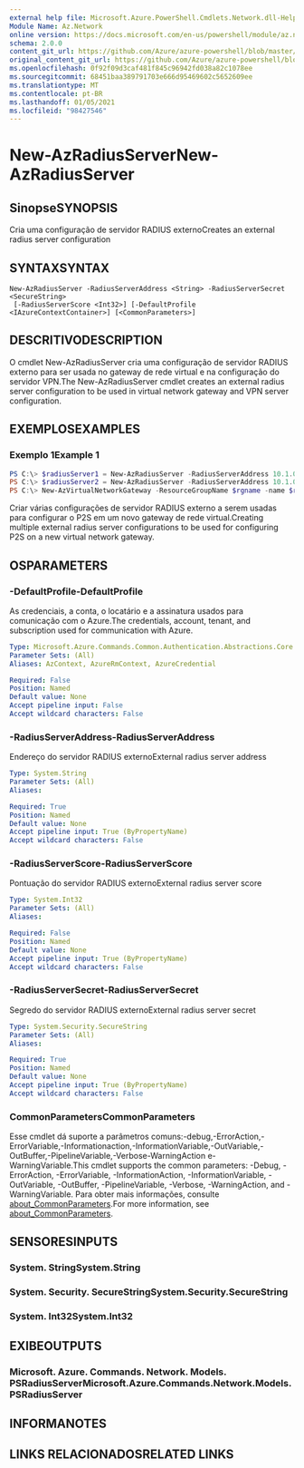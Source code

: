 ```yaml
---
external help file: Microsoft.Azure.PowerShell.Cmdlets.Network.dll-Help.xml
Module Name: Az.Network
online version: https://docs.microsoft.com/en-us/powershell/module/az.network/new-azradiusserver
schema: 2.0.0
content_git_url: https://github.com/Azure/azure-powershell/blob/master/src/Network/Network/help/New-AzRadiusServer.md
original_content_git_url: https://github.com/Azure/azure-powershell/blob/master/src/Network/Network/help/New-AzRadiusServer.md
ms.openlocfilehash: 0f92f09d3caf481f845c96942fd038a82c1078ee
ms.sourcegitcommit: 68451baa389791703e666d95469602c5652609ee
ms.translationtype: MT
ms.contentlocale: pt-BR
ms.lasthandoff: 01/05/2021
ms.locfileid: "98427546"
---
```

# <span data-ttu-id="64823-101">New-AzRadiusServer</span><span class="sxs-lookup"><span data-stu-id="64823-101">New-AzRadiusServer</span></span>

## <span data-ttu-id="64823-102">Sinopse</span><span class="sxs-lookup"><span data-stu-id="64823-102">SYNOPSIS</span></span>
<span data-ttu-id="64823-103">Cria uma configuração de servidor RADIUS externo</span><span class="sxs-lookup"><span data-stu-id="64823-103">Creates an external radius server configuration</span></span>

## <span data-ttu-id="64823-104">SYNTAX</span><span class="sxs-lookup"><span data-stu-id="64823-104">SYNTAX</span></span>

```
New-AzRadiusServer -RadiusServerAddress <String> -RadiusServerSecret <SecureString>
 [-RadiusServerScore <Int32>] [-DefaultProfile <IAzureContextContainer>] [<CommonParameters>]
```

## <span data-ttu-id="64823-105">DESCRITIVO</span><span class="sxs-lookup"><span data-stu-id="64823-105">DESCRIPTION</span></span>
<span data-ttu-id="64823-106">O cmdlet New-AzRadiusServer cria uma configuração de servidor RADIUS externo para ser usada no gateway de rede virtual e na configuração do servidor VPN.</span><span class="sxs-lookup"><span data-stu-id="64823-106">The New-AzRadiusServer cmdlet creates an external radius server configuration to be used in virtual network gateway and VPN server configuration.</span></span>

## <span data-ttu-id="64823-107">EXEMPLOS</span><span class="sxs-lookup"><span data-stu-id="64823-107">EXAMPLES</span></span>

### <span data-ttu-id="64823-108">Exemplo 1</span><span class="sxs-lookup"><span data-stu-id="64823-108">Example 1</span></span>
```powershell
PS C:\> $radiusServer1 = New-AzRadiusServer -RadiusServerAddress 10.1.0.1 -RadiusServerSecret $radiuspd -RadiusServerScore 30
PS C:\> $radiusServer2 = New-AzRadiusServer -RadiusServerAddress 10.1.0.2 -RadiusServerSecret $radiuspd -RadiusServerScore 1
PS C:\> New-AzVirtualNetworkGateway -ResourceGroupName $rgname -name $rname -location $location -IpConfigurations $vnetIpConfig -GatewayType Vpn -VpnType RouteBased -EnableBgp $false -GatewaySku VpnGw1 -VpnClientAddressPool 201.169.0.0/16 -VpnClientProtocol "IkeV2" -RadiusServerList $radiusServers
```

<span data-ttu-id="64823-109">Criar várias configurações de servidor RADIUS externo a serem usadas para configurar o P2S em um novo gateway de rede virtual.</span><span class="sxs-lookup"><span data-stu-id="64823-109">Creating multiple external radius server configurations to be used for configuring P2S on a new virtual network gateway.</span></span>

## <span data-ttu-id="64823-110">OS</span><span class="sxs-lookup"><span data-stu-id="64823-110">PARAMETERS</span></span>

### <span data-ttu-id="64823-111">-DefaultProfile</span><span class="sxs-lookup"><span data-stu-id="64823-111">-DefaultProfile</span></span>
<span data-ttu-id="64823-112">As credenciais, a conta, o locatário e a assinatura usados para comunicação com o Azure.</span><span class="sxs-lookup"><span data-stu-id="64823-112">The credentials, account, tenant, and subscription used for communication with Azure.</span></span>

```yaml
Type: Microsoft.Azure.Commands.Common.Authentication.Abstractions.Core.IAzureContextContainer
Parameter Sets: (All)
Aliases: AzContext, AzureRmContext, AzureCredential

Required: False
Position: Named
Default value: None
Accept pipeline input: False
Accept wildcard characters: False
```

### <span data-ttu-id="64823-113">-RadiusServerAddress</span><span class="sxs-lookup"><span data-stu-id="64823-113">-RadiusServerAddress</span></span>
<span data-ttu-id="64823-114">Endereço do servidor RADIUS externo</span><span class="sxs-lookup"><span data-stu-id="64823-114">External radius server address</span></span>

```yaml
Type: System.String
Parameter Sets: (All)
Aliases:

Required: True
Position: Named
Default value: None
Accept pipeline input: True (ByPropertyName)
Accept wildcard characters: False
```

### <span data-ttu-id="64823-115">-RadiusServerScore</span><span class="sxs-lookup"><span data-stu-id="64823-115">-RadiusServerScore</span></span>
<span data-ttu-id="64823-116">Pontuação do servidor RADIUS externo</span><span class="sxs-lookup"><span data-stu-id="64823-116">External radius server score</span></span>

```yaml
Type: System.Int32
Parameter Sets: (All)
Aliases:

Required: False
Position: Named
Default value: None
Accept pipeline input: True (ByPropertyName)
Accept wildcard characters: False
```

### <span data-ttu-id="64823-117">-RadiusServerSecret</span><span class="sxs-lookup"><span data-stu-id="64823-117">-RadiusServerSecret</span></span>
<span data-ttu-id="64823-118">Segredo do servidor RADIUS externo</span><span class="sxs-lookup"><span data-stu-id="64823-118">External radius server secret</span></span>

```yaml
Type: System.Security.SecureString
Parameter Sets: (All)
Aliases:

Required: True
Position: Named
Default value: None
Accept pipeline input: True (ByPropertyName)
Accept wildcard characters: False
```

### <span data-ttu-id="64823-119">CommonParameters</span><span class="sxs-lookup"><span data-stu-id="64823-119">CommonParameters</span></span>
<span data-ttu-id="64823-120">Esse cmdlet dá suporte a parâmetros comuns:-debug,-ErrorAction,-ErrorVariable,-Informationaction,-InformationVariable,-OutVariable,-OutBuffer,-PipelineVariable,-Verbose-WarningAction e-WarningVariable.</span><span class="sxs-lookup"><span data-stu-id="64823-120">This cmdlet supports the common parameters: -Debug, -ErrorAction, -ErrorVariable, -InformationAction, -InformationVariable, -OutVariable, -OutBuffer, -PipelineVariable, -Verbose, -WarningAction, and -WarningVariable.</span></span> <span data-ttu-id="64823-121">Para obter mais informações, consulte [about_CommonParameters](http://go.microsoft.com/fwlink/?LinkID=113216).</span><span class="sxs-lookup"><span data-stu-id="64823-121">For more information, see [about_CommonParameters](http://go.microsoft.com/fwlink/?LinkID=113216).</span></span>

## <span data-ttu-id="64823-122">SENSORES</span><span class="sxs-lookup"><span data-stu-id="64823-122">INPUTS</span></span>

### <span data-ttu-id="64823-123">System. String</span><span class="sxs-lookup"><span data-stu-id="64823-123">System.String</span></span>

### <span data-ttu-id="64823-124">System. Security. SecureString</span><span class="sxs-lookup"><span data-stu-id="64823-124">System.Security.SecureString</span></span>

### <span data-ttu-id="64823-125">System. Int32</span><span class="sxs-lookup"><span data-stu-id="64823-125">System.Int32</span></span>

## <span data-ttu-id="64823-126">EXIBE</span><span class="sxs-lookup"><span data-stu-id="64823-126">OUTPUTS</span></span>

### <span data-ttu-id="64823-127">Microsoft. Azure. Commands. Network. Models. PSRadiusServer</span><span class="sxs-lookup"><span data-stu-id="64823-127">Microsoft.Azure.Commands.Network.Models.PSRadiusServer</span></span>

## <span data-ttu-id="64823-128">INFORMA</span><span class="sxs-lookup"><span data-stu-id="64823-128">NOTES</span></span>

## <span data-ttu-id="64823-129">LINKS RELACIONADOS</span><span class="sxs-lookup"><span data-stu-id="64823-129">RELATED LINKS</span></span>
